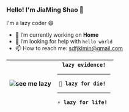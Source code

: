 ### Hello! I'm JiaMing Shao 👋

I'm a lazy coder 😄

- 🔭 I’m currently working on **Home**
- 🤔 I’m looking for help with `hello world`
- 📫 How to reach me: sdfjklmin@gmail.com

| ![see me lazy](https://github-readme-stats.vercel.app/api?username=sdfjklmin&show_icons=true&theme=buefy) | <code> lazy evidence! </code> <hr> <code>🌱 lazy for die!  </code> <hr> <code>⚡ lazy for life! </code>|
| ------------- | ------------- |
